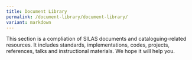 ```yaml
---
title: Document Library
permalink: /document-library/document-library/
variant: markdown
---
```

This section is a compliation of SILAS documents and cataloguing-related resources. It includes standards, implementations, codes, projects, references, talks and instructional materials. We hope it will help you.